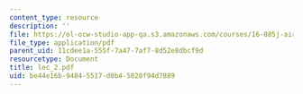 ```yaml
---
content_type: resource
description: ''
file: https://ol-ocw-studio-app-qa.s3.amazonaws.com/courses/16-885j-aircraft-systems-engineering-fall-2004/be44e16b94845517d0b45828f94d7889_lec_2.pdf
file_type: application/pdf
parent_uid: 11cdee1a-555f-7a47-7af7-8d52e8dbcf9d
resourcetype: Document
title: lec_2.pdf
uid: be44e16b-9484-5517-d0b4-5828f94d7889
---
```

